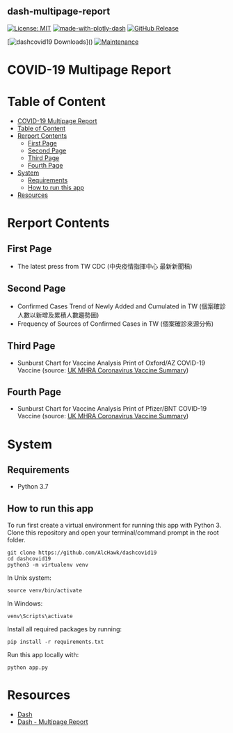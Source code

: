 ## dash-multipage-report
[![License: MIT](https://img.shields.io/badge/License-MIT-yellow.svg)](https://opensource.org/licenses/MIT)
[![made-with-plotly-dash](https://img.shields.io/badge/Made%20with-Plotly%20Dash-1f425f.svg)](https://plotly.com/dash/)
[![GitHub Release](https://img.shields.io/github/release/alchawk/dashcovid19.svg?style=flat)](https://github.com/AlcHawk/dashcovid19/tree/master)  

[![dashcovid19 Downloads](https://img.shields.io/github/downloads/alchawk/dashcovid19/total.svg?maxAge=2592000?)]()
[![Maintenance](https://img.shields.io/badge/Maintained%3F-yes-green.svg)](https://github.com/AlcHawk/dashcovid19/graphs/commit-activity)

# COVID-19 Multipage Report

# Table of Content

<!-- TOC -->

- [COVID-19 Multipage Report](#covid-19-multipage-report)
- [Table of Content](#table-of-content)
- [Rerport Contents](#rerport-contents)
    - [First Page](#first-page)
    - [Second Page](#second-page)
    - [Third Page](#third-page)
    - [Fourth Page](#fourth-page)
- [System](#system)
    - [Requirements](#requirements)
    - [How to run this app](#how-to-run-this-app)
- [Resources](#resources)

<!-- /TOC -->

# Rerport Contents 
## First Page
- The latest press from TW CDC (中央疫情指揮中心 最新新聞稿)

## Second Page
- Confirmed Cases Trend of Newly Added and Cumulated in TW (個案確診人數以新增及累積人數趨勢圖)
- Frequency of Sources of Confirmed Cases in TW (個案確診來源分佈)

## Third Page
- Sunburst Chart for Vaccine Analysis Print of Oxford/AZ COVID-19 Vaccine (source: [UK MHRA Coronavirus Vaccine Summary](https://www.gov.uk/government/publications/coronavirus-covid-19-vaccine-adverse-reactions/coronavirus-vaccine-summary-of-yellow-card-reporting#annex-1-vaccine-analysis-print))

## Fourth Page
- Sunburst Chart for Vaccine Analysis Print of Pfizer/BNT COVID-19 Vaccine (source: [UK MHRA Coronavirus Vaccine Summary](https://www.gov.uk/government/publications/coronavirus-covid-19-vaccine-adverse-reactions/coronavirus-vaccine-summary-of-yellow-card-reporting#annex-1-vaccine-analysis-print))

# System
## Requirements

* Python 3.7

## How to run this app

To run first create a virtual environment for running this app with Python 3. Clone this repository 
and open your terminal/command prompt in the root folder.

```
git clone https://github.com/AlcHawk/dashcovid19
cd dashcovid19
python3 -m virtualenv venv
```
In Unix system:
```
source venv/bin/activate
```
In Windows: 

```
venv\Scripts\activate
```

Install all required packages by running:
```
pip install -r requirements.txt
```

Run this app locally with:
```
python app.py
```

# Resources

* [Dash](https://dash.plot.ly/)
* [Dash - Multipage Report](https://dash-gallery.plotly.host/dash-multipage-report/)
